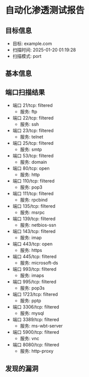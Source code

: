 # 自动化渗透测试报告

## 目标信息
- 目标: example.com
- 扫描时间: 2025-01-20 01:19:28
- 扫描模式: port

## 基本信息

## 端口扫描结果
- 端口 21/tcp: filtered
  - 服务: ftp
- 端口 22/tcp: filtered
  - 服务: ssh
- 端口 23/tcp: filtered
  - 服务: telnet
- 端口 25/tcp: filtered
  - 服务: smtp
- 端口 53/tcp: filtered
  - 服务: domain
- 端口 80/tcp: open
  - 服务: http
- 端口 110/tcp: filtered
  - 服务: pop3
- 端口 111/tcp: filtered
  - 服务: rpcbind
- 端口 135/tcp: filtered
  - 服务: msrpc
- 端口 139/tcp: filtered
  - 服务: netbios-ssn
- 端口 143/tcp: filtered
  - 服务: imap
- 端口 443/tcp: open
  - 服务: https
- 端口 445/tcp: filtered
  - 服务: microsoft-ds
- 端口 993/tcp: filtered
  - 服务: imaps
- 端口 995/tcp: filtered
  - 服务: pop3s
- 端口 1723/tcp: filtered
  - 服务: pptp
- 端口 3306/tcp: filtered
  - 服务: mysql
- 端口 3389/tcp: filtered
  - 服务: ms-wbt-server
- 端口 5900/tcp: filtered
  - 服务: vnc
- 端口 8080/tcp: filtered
  - 服务: http-proxy

## 发现的漏洞
